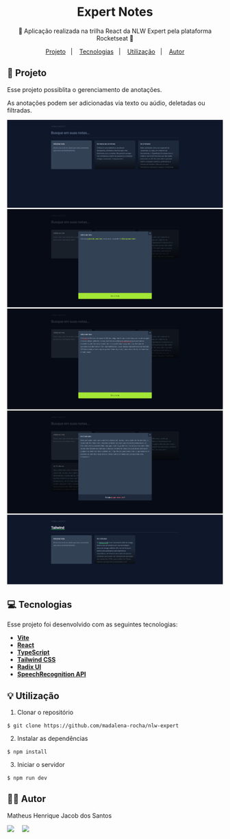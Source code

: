 <h1 align="center" style="text-align: center;">
  Expert Notes
</h1>

<p align="center">
 🚀 Aplicação realizada na trilha React da NLW Expert pela plataforma Rocketseat 🚀
</p>

<p align="center">
  <a href="#project">Projeto</a>&nbsp;&nbsp;&nbsp;|&nbsp;&nbsp;&nbsp;
  <a href="#technologies">Tecnologias</a>&nbsp;&nbsp;&nbsp;|&nbsp;&nbsp;&nbsp;
  <a href="#usage">Utilização</a>&nbsp;&nbsp;&nbsp;|&nbsp;&nbsp;&nbsp;
  <a href="#author">Autor</a>
</p>

<h2 id='project'>📁 Projeto</h2>

Esse projeto possiblita o gerenciamento de anotações.

As anotações podem ser adicionadas via texto ou aúdio, deletadas ou filtradas.

<img src=".github/notes.png">
<img src=".github/create-note.png">
<img src=".github/create-note-input.png">
<img src=".github/delete-note.png">
<img src=".github/filter-notes.png">

<h2 id="technologies">💻 Tecnologias</h2>

Esse projeto foi desenvolvido com as seguintes tecnologias:

- **[Vite](https://vitejs.dev)**
- **[React](https://react.dev/reference/react)**
- **[TypeScript](https://www.typescriptlang.org)**
- **[Tailwind CSS](https://tailwindcss.com/docs/installation/framework-guides)**
- **[Radix UI](https://www.radix-ui.com/primitives)**
- **[SpeechRecognition API](https://developer.mozilla.org/en-US/docs/Web/API/SpeechRecognition)**

<h2 id='usage'>💡 Utilização</h2>

1. Clonar o repositório
```
$ git clone https://github.com/madalena-rocha/nlw-expert
```

2. Instalar as dependências
```
$ npm install
```

3. Iniciar o servidor
```
$ npm run dev
```

<h2 id='author'>👨‍💻 Autor</h2>

Matheus Henrique Jacob dos Santos

<div style="display: flex;">
  <a href="https://www.linkedin.com/in/matheus-henrique-jacob/" target="_blank"><img src="https://img.shields.io/badge/-LinkedIn-%230077B5?style=for-the-badge&logo=linkedin&logoColor=white" style="margin-right: 2vw" target="_blank"></a>
  <a href="mailto:math.henrique.jacob@gmail.com"><img src="https://img.shields.io/badge/-Gmail-%23333?style=for-the-badge&logo=gmail&logoColor=white" style="margin-right: 2vw" target="_blank"></a>
</div>